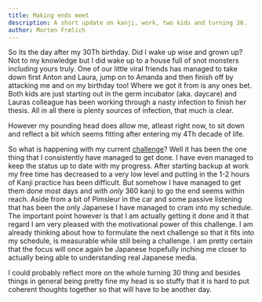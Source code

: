 ```yaml
---
title: Making ends meet
description: A short update on kanji, work, two kids and turning 30.
author: Morten Frølich
---
```


So its the day after my 30Th birthday. Did I wake up wise and grown up? Not to my knowledge but I did wake up to a house full of snot monsters including yours truly. One of our little viral friends has managed to take down first Anton and Laura, jump on to Amanda and then finish off by attacking me and on my birthday too! Where we got it from is any ones bet.  Both kids are just starting out in the germ incubator (aka. daycare) and Lauras colleague has been working through a nasty infection to finish her thesis. All in all there is plenty sources of infection, that much is clear.

However my pounding head does allow me, atleast right now, to sit down and reflect a bit which seems fitting after entering my 4Th decade of life.

So what is happening with my current [challenge](../challenge.html)? Well it has been the one thing that I consistently have managed to get done. I have even managed to keep the status up to date with my progress. After starting backup at work my free time has decreased to a very low level and putting in the 1-2 hours of Kanji practice has been difficult. But somehow I have managed to get them done most days and with *only* 360 kanji to go the end seems within reach. Aside from a bit of Pimsleur in the car and some passive listening that has been the only Japanese I have managed to cram into my schedule. The important point however is that I am actually getting it done and it that regard I am very pleased with the motivational power of this challenge. I am already thinking about how to formulate the next challenge so that it fits into my schedule, is measurable while still being a challenge. I am pretty certain that the focus will once again be Japanese hopefully inching me closer to actually being able to understanding real Japanese media.

I could probably reflect more on the whole turning 30 thing and besides things in general being pretty fine my head is so stuffy that it is hard to put coherent thoughts together so that will have to be another day.
